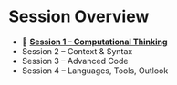 # Session Overview

- 🤔 [**Session 1 – Computational Thinking**](/sessions/Session1_Computational_Thinknig)
- Session 2 – Context & Syntax
- Session 3 – Advanced Code
- Session 4 – Languages, Tools, Outlook
